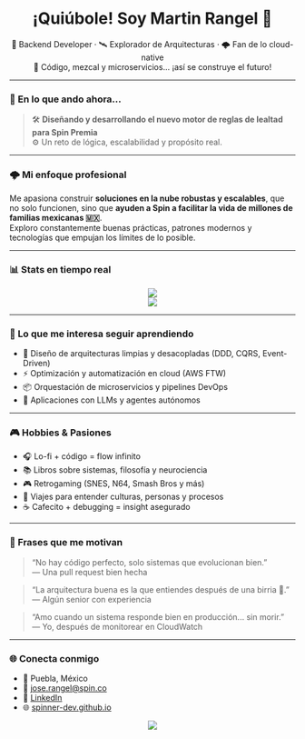 <h1 align="center">¡Quiúbole! Soy Martin Rangel 👋</h1>
<p align="center">
🧠 Backend Developer · 🛰️ Explorador de Arquitecturas · 🌩️ Fan de lo cloud-native <br>
🌮 Código, mezcal y microservicios... ¡así se construye el futuro!
</p>

---

### 🚧 En lo que ando ahora...

> 🛠️ **Diseñando y desarrollando el nuevo motor de reglas de lealtad para Spin Premia**  
⚙️ Un reto de lógica, escalabilidad y propósito real.

---

### 🌩️ Mi enfoque profesional

Me apasiona construir **soluciones en la nube robustas y escalables**, que no solo funcionen, sino que **ayuden a Spin a facilitar la vida de millones de familias mexicanas 🇲🇽**.  
Exploro constantemente buenas prácticas, patrones modernos y tecnologías que empujan los límites de lo posible.

---

### 📊 Stats en tiempo real

<p align="center">
  <img src="https://github-readme-stats.vercel.app/api?username=spinner-dev&show_icons=true&theme=tokyonight&hide=issues&custom_title=Mis Stats de Código 💻" />
  <br />
  <img src="https://github-readme-streak-stats.herokuapp.com?user=spinner-dev&theme=tokyonight&date_format=j%20M%5B%20Y%5D" />
</p>

---

### 🧠 Lo que me interesa seguir aprendiendo

- 🧱 Diseño de arquitecturas limpias y desacopladas (DDD, CQRS, Event-Driven)
- ⚡ Optimización y automatización en cloud (AWS FTW)
- 📦 Orquestación de microservicios y pipelines DevOps
- 💬 Aplicaciones con LLMs y agentes autónomos

---

### 🎮 Hobbies & Pasiones

- 🎧 Lo-fi + código = flow infinito
- 📚 Libros sobre sistemas, filosofía y neurociencia
- 🎮 Retrogaming (SNES, N64, Smash Bros y más)
- 🛫 Viajes para entender culturas, personas y procesos
- ☕ Cafecito + debugging = insight asegurado

---

### 💬 Frases que me motivan

> “No hay código perfecto, solo sistemas que evolucionan bien.”  
> — Una pull request bien hecha

> “La arquitectura buena es la que entiendes después de una birria 🍜.”  
> — Algún senior con experiencia

> “Amo cuando un sistema responde bien en producción... sin morir.”  
> — Yo, después de monitorear en CloudWatch

---

### 🌐 Conecta conmigo

- 📍 Puebla, México
- 📧 jose.rangel@spin.co
- 🧠 [LinkedIn](https://linkedin.com/in/martinrangel)
- 🌐 [spinner-dev.github.io](https://spinner-dev.github.io)

<p align="center">
  <img src="https://komarev.com/ghpvc/?username=spinner-dev&label=Visitas+al+perfil&color=brightgreen" />
</p>
